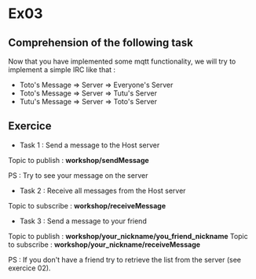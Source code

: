# Ex03

## Comprehension of the following task

Now that you have implemented some mqtt functionality, we will try to implement a simple IRC like that :

- Toto's Message => Server => Everyone's Server
- Toto's Message => Server => Tutu's Server
- Tutu's Message => Server => Toto's Server

## Exercice

- Task 1 : Send a message to the Host server

Topic to publish : **workshop/sendMessage**

PS : Try to see your message on the server

- Task 2 : Receive all messages from the Host server

Topic to subscribe : **workshop/receiveMessage**

- Task 3 : Send a message to your friend

Topic to publish : **workshop/your_nickname/you_friend_nickname**
Topic to subscribe : **workshop/your_nickname/receiveMessage**

PS : If you don't have a friend try to retrieve the list from the server (see exercice 02).